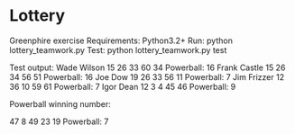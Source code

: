 # Lottery
Greenphire exercise 
Requirements: Python3.2+
Run: python lottery_teamwork.py
Test: python lottery_teamwork.py test

Test output:
Wade Wilson 15 26 33 60 34 Powerball: 16
Frank Castle 15 26 34 56 51 Powerball: 16
Joe Dow 19 26 33 56 11 Powerball: 7
Jim Frizzer 12 36 10 59 61 Powerball: 7
Igor Dean 12 3 4 45 46 Powerball: 9

Powerball winning number:

47 8 49 23 19 Powerball: 7
